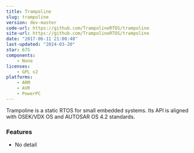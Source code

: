 ```yaml
---
title: Trampoline
slug: trampoline
version: dev-master
code-url: https://github.com/TrampolineRTOS/trampoline
site-url: https://github.com/TrampolineRTOS/trampoline
date: "2017-06-11 21:00:48"
last-updated: "2024-03-20"
star: 675
components:
    - None
licenses:
    - GPL v2
platforms:
    - ARM
    - AVR
    - PowerPC
---
```

Trampoline is a static RTOS for small embedded systems. Its API is aligned with OSEK/VDX OS and AUTOSAR OS 4.2 standards.

<!--more-->

### Features

- No detail

<!--github-projects-->
